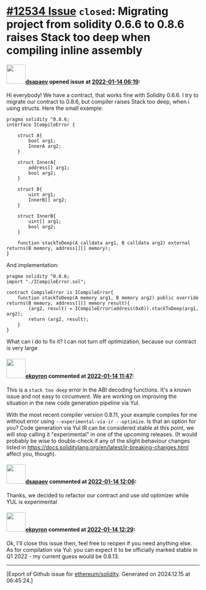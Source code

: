 # [\#12534 Issue](https://github.com/ethereum/solidity/issues/12534) `closed`: Migrating project from solidity 0.6.6 to 0.8.6 raises Stack too deep when compiling inline assembly

#### <img src="https://avatars.githubusercontent.com/u/2101364?v=4" width="50">[dsapaev](https://github.com/dsapaev) opened issue at [2022-01-14 06:19](https://github.com/ethereum/solidity/issues/12534):

Hi everybody!
We have a contract, that works fine with Solidity 0.6.6. I try to migrate our contract to 0.8.6, but compiler raises Stack too deep, when i using structs. Here the small example:
```
pragma solidity ^0.8.6;
interface ICompileError {

    struct A{
        bool arg1;
        InnerA arg2;
    }

    struct InnerA{
        address[] arg1;
        bool arg2;
    }

    struct B{
        uint arg1;
        InnerB[] arg2;
    }

    struct InnerB{
        uint[] arg1;
        bool arg2;
    }

    function stackToDeep(A calldata arg1, B calldata arg2) external returns(B memory, address[][] memory);
}
```

And implementation:
```
pragma solidity ^0.8.6;
import "./ICompileError.sol";

contract CompileError is ICompileError{
    function stackToDeep(A memory arg1, B memory arg2) public override returns(B memory, address[][] memory result){
        (arg2, result) = ICompileError(address(0x0)).stackToDeep(arg1, arg2);
        return (arg2, result);
    }
}
```

What can i do to fix it? I can not turn off optimization, because our contract is very large 

#### <img src="https://avatars.githubusercontent.com/u/1347491?v=4" width="50">[ekpyron](https://github.com/ekpyron) commented at [2022-01-14 11:47](https://github.com/ethereum/solidity/issues/12534#issuecomment-1013051162):

This is a ``stack too deep`` error in the ABI decoding functions. It's a known issue and not easy to circumvent.
We are working on improving the situation in the new code generation pipeline via Yul.

With the most recent compiler version 0.8.11, your example compiles for me without error using ``--experimental-via-ir --optimize``. Is that an option for you? Code generation via Yul IR can be considered stable at this point, we will stop calling it "experimental" in one of the upcoming releases. (It would probably be wise to double-check if any of the slight behaviour changes listed in https://docs.soliditylang.org/en/latest/ir-breaking-changes.html affect you, though).

#### <img src="https://avatars.githubusercontent.com/u/2101364?v=4" width="50">[dsapaev](https://github.com/dsapaev) commented at [2022-01-14 12:06](https://github.com/ethereum/solidity/issues/12534#issuecomment-1013063300):

Thanks, we decided to refactor our contract and use old optimizer while YUL is experimental

#### <img src="https://avatars.githubusercontent.com/u/1347491?v=4" width="50">[ekpyron](https://github.com/ekpyron) commented at [2022-01-14 12:29](https://github.com/ethereum/solidity/issues/12534#issuecomment-1013077709):

Ok, I'll close this issue then, feel free to reopen if you need anything else.
As for compilation via Yul: you can expect it to be officially marked stable in Q1 2022 - my current guess would be 0.8.13.


-------------------------------------------------------------------------------



[Export of Github issue for [ethereum/solidity](https://github.com/ethereum/solidity). Generated on 2024.12.15 at 06:45:24.]
